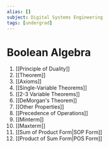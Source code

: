 ```yaml
---
alias: []
subject: Digital Systems Engineering
tags: [undergrad]
---
```

# Boolean Algebra


1. [[Principle of Duality]]
2. [[Theorem]]
3. [[Axioms]]
2. [[Single-Variable Theorems]]
3. [[2-3 Variable Theorems]]
4. [[DeMorgan's Theorem]]
5. [[Other Properties]]
4. [[Precedence of Operations]]
5. [[Minterm]]
6. [[Maxterm]]
7. [[Sum of Product Form|SOP Form]]
8. [[Product of Sum Form|POS Form]]